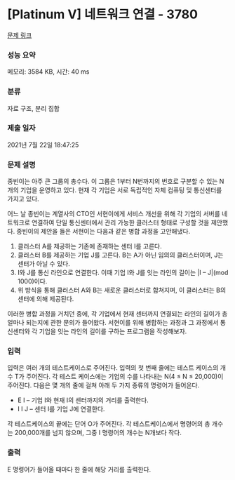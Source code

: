 # [Platinum V] 네트워크 연결 - 3780 

[문제 링크](https://www.acmicpc.net/problem/3780) 

### 성능 요약

메모리: 3584 KB, 시간: 40 ms

### 분류

자료 구조, 분리 집합

### 제출 일자

2021년 7월 22일 18:47:25

### 문제 설명

<p>종빈이는 아주 큰 그룹의 총수다. 이 그룹은 1부터 N번까지의 번호로 구분할 수 있는 N개의 기업을 운영하고 있다. 현재 각 기업은 서로 독립적인 자체 컴퓨팅 및 통신센터를 가지고 있다.</p>

<p>어느 날 종빈이는 계열사의 CTO인 서현이에게 서비스 개선을 위해 각 기업의 서버를 네트워크로 연결하여 단일 통신센터에서 관리 가능한 클러스터 형태로 구성할 것을 제안했다. 종빈이의 제안을 들은 서현이는 다음과 같은 병합 과정을 고안해냈다.</p>

<ol>
	<li>클러스터 A를 제공하는 기존에 존재하는 센터 I를 고른다.</li>
	<li>클러스터 B를 제공하는 기업 J를 고른다. B는 A가 아닌 임의의 클러스터이며, J는 센터가 아닐 수 있다.</li>
	<li>I와 J를 통신 라인으로 연결한다. 이때 기업 I와 J를 잇는 라인의 길이는 |I – J|(mod 1000)이다.</li>
	<li>위 방식을 통해 클러스터 A와 B는 새로운 클러스터로 합쳐지며, 이 클러스터는 B의 센터에 의해 제공된다.</li>
</ol>

<p>이러한 병합 과정을 거치던 중에, 각 기업에서 현재 센터까지 연결되는 라인의 길이가 총 얼마나 되는지에 관한 문의가 들어왔다. 서현이를 위해 병합하는 과정과 그 과정에서 통신센터와 각 기업을 잇는 라인의 길이를 구하는 프로그램을 작성해보자.</p>

### 입력 

 <p>입력은 여러 개의 테스트케이스로 주어진다. 입력의 첫 번째 줄에는 테스트 케이스의 개수 T가 주어진다. 각 테스트 케이스에는 기업의 수를 나타내는 N(4 ≤ N ≤ 20,000)이 주어진다. 다음은 몇 개의 줄에 걸쳐 아래 두 가지 종류의 명령어가 들어온다.</p>

<ul>
	<li>E I – 기업 I와 현재 I의 센터까지의 거리를 출력한다. </li>
	<li>I I J – 센터 I를 기업 J에 연결한다.</li>
</ul>

<p>각 테스트케이스의 끝에는 단어 O가 주어진다. <span style="font-family:Arial,"Helvetica Neue",Helvetica,Tahoma,sans-serif">각 테스트케이스에서 명령어의 총 개수는 200,000개를 넘지 않으며, 그중 I 명령어의 개수는 N개보다 작다.</span></p>

### 출력 

 <p>E 명령어가 들어올 때마다 한 줄에 해당 거리를 출력한다.</p>

